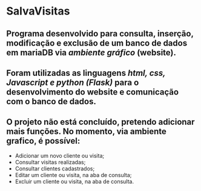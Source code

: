 # SalvaVisitas

## Programa desenvolvido para __consulta, inserção, modificação e exclusão__ de um banco de dados em mariaDB via *ambiente gráfico* (website). 

## Foram utilizadas as linguagens __*html, css, Javascript e python (Flask)*__ para o desenvolvimento do website e comunicação com o banco de dados.

## O projeto não está concluído, pretendo adicionar mais funções. No momento, via ambiente grafico, é possível:
- Adicionar um novo cliente ou visita;
- Consultar visitas realizadas;
- Consultar clientes cadastrados;
- Editar um cliente ou visita, na aba de consulta;
- Excluir um cliente ou visita, na aba de consulta.


